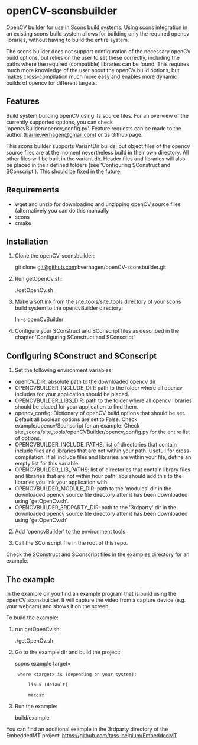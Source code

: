 openCV-sconsbuilder
===================

OpenCV builder for use in Scons build systems. Using scons integration in an existing scons build system allows for building only the required opencv libraries, without having to build the entire system. 

The scons builder does not support configuration of the necessary openCV build options, but relies on the user to set these correctly, including the paths where the required (compatible) libraries can be found. This requires much more knowledge of the user about the openCV build options, but makes cross-compilation much more easy and enables more dynamic builds of opencv for different targets.

Features
--------

Build system building openCV using its source files. For an overview of the currently supported options, you can check 'opencvBuilder/opencv\_config.py'. Feature requests can be made to the author (barrie.verhagen@gmail.com) or tis Github page.

This scons builder supports VariantDir builds, but object files of the opencv source files are at the moment nevertheless build in their own directory. All other files will be built in the variant dir. Header files and libraries will also be placed in their defined folders (see 'Configuring SConstruct and SConscript'). This should be fixed in the future.

Requirements
------------

- wget and unzip for downloading and unzipping openCV source files (alternatively you can do this manually
- scons
- cmake

Installation
------------

1) Clone the openCV-sconsbuilder:

	git clone git@github.com:bverhagen/openCV-sconsbuilder.git

2) Run getOpenCv.sh:

	./getOpenCv.sh

3) Make a softlink from the site\_tools/site\_tools directory of your scons build system to the opencvBuilder directory:

	ln -s <path to opencvBuilder directory> openCvBuilder

4) Configure your SConstruct and SConscript files as described in the chapter 'Configuring SConstruct and SConscript'

Configuring SConstruct and SConscript
-------------------------------------

1) Set the following environment variables:
- openCV\_DIR: absolute path to the downloaded opencv dir
- OPENCVBUILDER\_INCLUDE\_DIR: path to the folder where all opencv includes for your application should be placed.
- OPENCVBUILDER\_LIBS\_DIR: path to the folder where all opencv libraries should be placed for your application to find them.
- opencv\_config: Dictionary of openCV build options that should be set. Default all boolean options are set to False. Check example/opencv/Sconscript for an example. Check site\_scons/site\_tools/openCVBuilder/opencv\_config.py for the entire list of options.
- OPENCVBUILDER\_INCLUDE\_PATHS: list of directories that contain include files and libraries that are not within your path. Usefull for cross-compilation. If all include files and libraries are within your file, define an empty list for this variable.
- OPENCVBUILDER\_LIB\_PATHS: list of directories that contain library files and libraries that are not within hour path. You should add this to the libraries you link your application with.
- OPENCVBUILDER\_MODULE\_DIR: path to the 'modules' dir in the downloaded opencv source file directory after it has been downloaded using 'getOpenCv.sh'.
- OPENCVBUILDER\_3RDPARTY\_DIR: path to the '3rdparty' dir in the downloaded opencv source file directory after it has been downloaded using 'getOpenCv.sh'
 
2) Add 'opencvBuilder' to the environment tools

3) Call the SConscript file in the root of this repo.

Check the SConstruct and SConscript files in the examples directory for an example.

The example
-----------
In the example dir you find an example program that is build using the openCV sconsbuilder. It will capture the video from a capture device (e.g. your webcam) and shows it on the screen.

To build the example:
1) run getOpenCv.sh:

	./getOpenCv.sh

2) Go to the example dir and build the project:

	scons example target=<target>

		where <target> is (depending on your system):

			linux (default)

			macosx

3) Run the example:

	build/example

You can find an additional example in the 3rdparty directory of the EmbeddedMT project:
https://github.com/tass-belgium/EmbeddedMT
